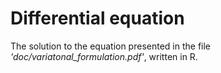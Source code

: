 # Differential equation
The solution to the equation presented in the file *'doc/variatonal_formulation.pdf'*, written in R.
